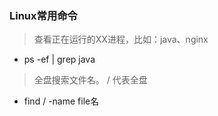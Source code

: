 ### Linux常用命令

> 查看正在运行的XX进程，比如：java、nginx
- ps -ef | grep java
> 全盘搜索文件名。 / 代表全盘
- find / -name file名
> 